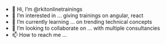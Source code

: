 - 👋 Hi, I’m @rkitonlinetrainings
- 👀 I’m interested in ... giving trainings on angular, react
- 🌱 I’m currently learning ... on trending technical concepts
- 💞️ I’m looking to collaborate on ... with multiple consultancies
- 📫 How to reach me ... 

<!---
rkitonlinetrainings/rkitonlinetrainings is a ✨ special ✨ repository because its `README.md` (this file) appears on your GitHub profile.
You can click the Preview link to take a look at your changes.
--->
